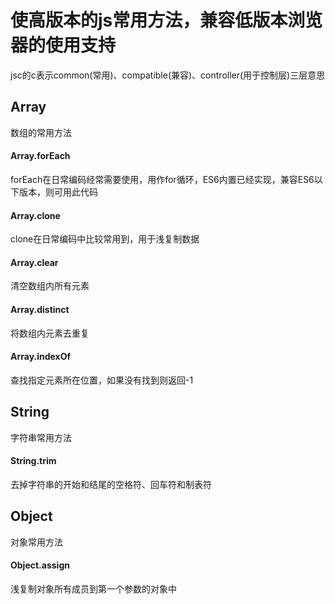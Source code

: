 # 使高版本的js常用方法，兼容低版本浏览器的使用支持
jsc的c表示common(常用)、compatible(兼容)、controller(用于控制层)三层意思

## Array
数组的常用方法

#### Array.forEach
forEach在日常编码经常需要使用，用作for循环，ES6内置已经实现，兼容ES6以下版本，则可用此代码

#### Array.clone
clone在日常编码中比较常用到，用于浅复制数据

#### Array.clear
清空数组内所有元素

#### Array.distinct
将数组内元素去重复

#### Array.indexOf
查找指定元素所在位置，如果没有找到则返回-1

## String
字符串常用方法

#### String.trim
去掉字符串的开始和结尾的空格符、回车符和制表符

## Object
对象常用方法

#### Object.assign
浅复制对象所有成员到第一个参数的对象中